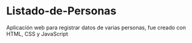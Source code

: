 # Listado-de-Personas
Aplicación web para registrar datos de varias personas, fue creado con HTML, CSS y  JavaScript 
